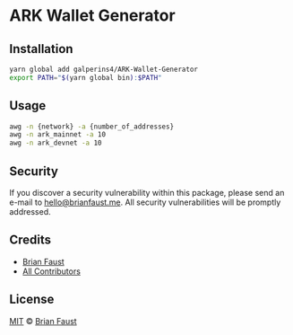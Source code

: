 # ARK Wallet Generator

## Installation

```bash
yarn global add galperins4/ARK-Wallet-Generator
export PATH="$(yarn global bin):$PATH"
```

## Usage

```bash
awg -n {network} -a {number_of_addresses}
awg -n ark_mainnet -a 10
awg -n ark_devnet -a 10
```

## Security

If you discover a security vulnerability within this package, please send an e-mail to hello@brianfaust.me. All security vulnerabilities will be promptly addressed.

## Credits

- [Brian Faust](https://github.com/faustbrian)
- [All Contributors](../../contributors)

## License

[MIT](LICENSE) © [Brian Faust](https://brianfaust.me)
